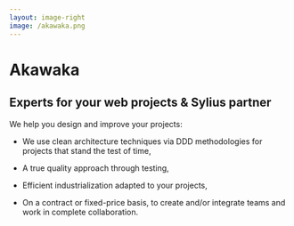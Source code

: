 ```yaml
---
layout: image-right
image: /akawaka.png
---
```


# Akawaka

## Experts for your web projects & Sylius partner

We help you design and improve your projects:

<v-clicks>

*    We use clean architecture techniques via DDD methodologies for projects that stand the test of time,

*    A true quality approach through testing,

*    Efficient industrialization adapted to your projects,

*    On a contract or fixed-price basis, to create and/or integrate teams and work in complete collaboration.

</v-clicks>

<!-- 
Nous vous aidons à concevoir et améliorer vos projets :

* Nous utilisons des techniques d'architecture clean via les méthodologies DDD pour des projets qui tiennent dans le temps,

* Une vraie démarche qualité au travers de tests,

* Une industrialisation efficace et adapté pour vos projets,

* En régie ou en forfait afin de créer et/ou d'intégrer des équipes et travailler en complète collaboration.

-->
